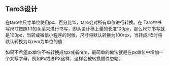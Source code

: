 ## Taro3设计

在taro中尺寸单位使用px、百分比%，taro会对所有单位进行转换。在 Taro中书写尺寸按照1:1的关系来进行书写，即从设计稿上量的长度100px，那么尺寸书写就是100px，当转成微信小程序的时候，尺寸将默认转换为100rpx，当转成H5时将默认转换为以rem为单位的值

如果不希望px单位不被转换成rpx或者rem，最简单的做法就是在px单位中增加一个大写字母，例如Px或者PX这样，这样会被转换插件忽略。